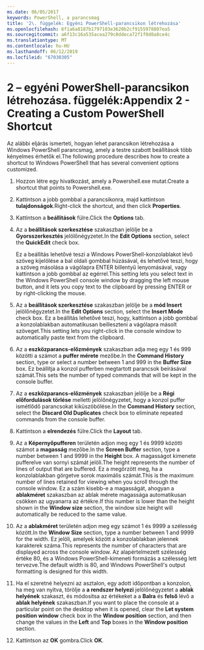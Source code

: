 ```yaml
---
ms.date: 06/05/2017
keywords: PowerShell, a parancsmag
title: '2\. függelék: Egyéni PowerShell-parancsikon létrehozása'
ms.openlocfilehash: 6f1a6a8187b1797103e3620b2cf9155978807ea5
ms.sourcegitcommit: a6f13c16a535acea279c0ddeca72f1f0d8a8ce4c
ms.translationtype: MT
ms.contentlocale: hu-HU
ms.lasthandoff: 06/12/2019
ms.locfileid: "67030305"
---
```

# <a name="appendix-2---creating-a-custom-powershell-shortcut"></a><span data-ttu-id="6dabc-103">2 – egyéni PowerShell-parancsikon létrehozása. függelék:</span><span class="sxs-lookup"><span data-stu-id="6dabc-103">Appendix 2 - Creating a Custom PowerShell Shortcut</span></span>

<span data-ttu-id="6dabc-104">Az alábbi eljárás ismerteti, hogyan lehet parancsikon létrehozása a Windows PowerShell parancsmag, amely a testre szabott beállítások több kényelmes érhetők el.</span><span class="sxs-lookup"><span data-stu-id="6dabc-104">The following procedure describes how to create a shortcut to Windows PowerShell that has several convenient options customized.</span></span>

1. <span data-ttu-id="6dabc-105">Hozzon létre egy hivatkozást, amely a Powershell.exe mutat.</span><span class="sxs-lookup"><span data-stu-id="6dabc-105">Create a shortcut that points to Powershell.exe.</span></span>

2. <span data-ttu-id="6dabc-106">Kattintson a jobb gombbal a parancsikonra, majd kattintson **tulajdonságok**.</span><span class="sxs-lookup"><span data-stu-id="6dabc-106">Right-click the shortcut, and then click **Properties**.</span></span>

3. <span data-ttu-id="6dabc-107">Kattintson a **beállítások** fülre.</span><span class="sxs-lookup"><span data-stu-id="6dabc-107">Click the **Options** tab.</span></span>

4. <span data-ttu-id="6dabc-108">Az a **beállítások szerkesztése** szakaszban jelölje be a **Gyorsszerkesztés** jelölőnégyzetet.</span><span class="sxs-lookup"><span data-stu-id="6dabc-108">In the **Edit Options** section, select the **QuickEdit** check box.</span></span>

    <span data-ttu-id="6dabc-109">Ez a beállítás lehetővé teszi a Windows PowerShell-konzolablakot lévő szöveg kijelölése a bal oldali gombbal húzásával, és lehetővé teszi, hogy a szöveg másolása a vágólapra ENTER billentyű lenyomásával, vagy kattintson a jobb gombbal az egérrel.</span><span class="sxs-lookup"><span data-stu-id="6dabc-109">This setting lets you select text in the Windows PowerShell console window by dragging the left mouse button, and it lets you copy text to the clipboard by pressing ENTER or by right-clicking the mouse.</span></span>

5. <span data-ttu-id="6dabc-110">Az a **beállítások szerkesztése** szakaszban jelölje be a **mód Insert** jelölőnégyzetet.</span><span class="sxs-lookup"><span data-stu-id="6dabc-110">In the **Edit Options** section, select the **Insert Mode** check box.</span></span> <span data-ttu-id="6dabc-111">Ez a beállítás lehetővé teszi, hogy, kattintson a jobb gombbal a konzolablakban automatikusan beilleszteni a vágólapra másolt szöveget.</span><span class="sxs-lookup"><span data-stu-id="6dabc-111">This setting lets you right-click in the console window to automatically paste text from the clipboard.</span></span>

6. <span data-ttu-id="6dabc-112">Az a **eszközparancs-előzmények** szakaszban adja meg egy 1 és 999 közötti a számot a **puffer mérete** mezőbe.</span><span class="sxs-lookup"><span data-stu-id="6dabc-112">In the **Command History** section, type or select a number between 1 and 999 in the **Buffer Size** box.</span></span> <span data-ttu-id="6dabc-113">Ez beállítja a konzol pufferben megtartott parancsok beírásával számát.</span><span class="sxs-lookup"><span data-stu-id="6dabc-113">This sets the number of typed commands that will be kept in the console buffer.</span></span>

7. <span data-ttu-id="6dabc-114">Az a **eszközparancs-előzmények** szakaszban jelölje be a **Régi előfordulások törlése** melletti jelölőnégyzetet, hogy a konzol puffer ismétlődő parancsokat kiküszöbölése.</span><span class="sxs-lookup"><span data-stu-id="6dabc-114">In the **Command History** section, select the **Discard Old Duplicates** check box to eliminate repeated commands from the console buffer.</span></span>

8. <span data-ttu-id="6dabc-115">Kattintson a **elrendezés** fülre.</span><span class="sxs-lookup"><span data-stu-id="6dabc-115">Click the **Layout** tab.</span></span>

9. <span data-ttu-id="6dabc-116">Az a **Képernyőpufferen** területén adjon meg egy 1 és 9999 közötti számot a **magasság** mezőbe.</span><span class="sxs-lookup"><span data-stu-id="6dabc-116">In the **Screen Buffer** section, type a number between 1 and 9999 in the **Height** box.</span></span> <span data-ttu-id="6dabc-117">A magasságot kimenete pufferelve van sornyi számát jelöli.</span><span class="sxs-lookup"><span data-stu-id="6dabc-117">The height represents the number of lines of output that are buffered.</span></span> <span data-ttu-id="6dabc-118">Ez a megőrzött meg, ha a konzolablakban görgetve sorok maximális számát.</span><span class="sxs-lookup"><span data-stu-id="6dabc-118">This is the maximum number of lines retained for viewing when you scroll through the console window.</span></span> <span data-ttu-id="6dabc-119">Ez a szám kisebb-e a magasságát, ahogyan a **ablakméret** szakaszban az ablak mérete magassága automatikusan csökken az ugyanarra az értékre.</span><span class="sxs-lookup"><span data-stu-id="6dabc-119">If this number is lower than the height shown in the **Window size** section, the window size height will automatically be reduced to the same value.</span></span>

10. <span data-ttu-id="6dabc-120">Az a **ablakméret** területén adjon meg egy számot 1 és 9999 a szélesség között.</span><span class="sxs-lookup"><span data-stu-id="6dabc-120">In the **Window Size** section, type a number between 1 and 9999 for the width.</span></span> <span data-ttu-id="6dabc-121">Ez jelöli, amelyek között a konzolablakban jelennek karakterek száma.</span><span class="sxs-lookup"><span data-stu-id="6dabc-121">This represents the number of characters that are displayed across the console window.</span></span> <span data-ttu-id="6dabc-122">Az alapértelmezett szélesség értéke 80, és a Windows PowerShell-kimeneti formázás a szélesség lett tervezve.</span><span class="sxs-lookup"><span data-stu-id="6dabc-122">The default width is 80, and Windows PowerShell's output formatting is designed for this width.</span></span>

11. <span data-ttu-id="6dabc-123">Ha el szeretné helyezni az asztalon, egy adott időpontban a konzolon, ha meg van nyitva, törölje a **a rendszer helyezi** jelölőnégyzetet a **ablak helyének** szakaszt, és módosítsa az értékeket a a **Balra** és **felső** lévő a **ablak helyének** szakaszban.</span><span class="sxs-lookup"><span data-stu-id="6dabc-123">If you want to place the console at a particular point on the desktop when it is opened, clear the **Let system position window** check box in the **Window position** section, and then change the values in the **Left** and **Top** boxes in the **Window position** section.</span></span>

12. <span data-ttu-id="6dabc-124">Kattintson az **OK** gombra.</span><span class="sxs-lookup"><span data-stu-id="6dabc-124">Click **OK**.</span></span>
